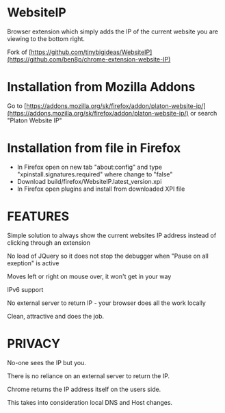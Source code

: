 WebsiteIP
=========
Browser extension which simply adds the IP of the current website you are viewing to the bottom right.

Fork of [https://github.com/tinybigideas/WebsiteIP](https://github.com/ben8p/chrome-extension-website-IP)

Installation from Mozilla Addons
================================
Go to [https://addons.mozilla.org/sk/firefox/addon/platon-website-ip/](https://addons.mozilla.org/sk/firefox/addon/platon-website-ip/) or search "Platon Website IP"

Installation from file in Firefox
=================================
* In Firefox open on new tab "about:config" and type "xpinstall.signatures.required" where change to "false"
* Download build/firefox/WebsiteIP.latest_version.xpi
* In Firefox open plugins and install from downloaded XPI file

FEATURES
========

Simple solution to always show the current websites IP address instead of clicking through an extension

No load of JQuery so it does not stop the debugger when "Pause on all exeption" is active

Moves left or right on mouse over, it won't get in your way

IPv6 support

No external server to return IP - your browser does all the work locally

Clean, attractive and does the job.

PRIVACY
=======

No-one sees the IP but you.

There is no reliance on an external server to return the IP.

Chrome returns the IP address itself on the users side.

This takes into consideration local DNS and Host changes.
